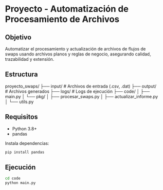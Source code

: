 # Proyecto  - Automatización de Procesamiento de Archivos

## Objetivo

Automatizar el procesamiento y actualización de archivos de flujos de swaps usando archivos planos y reglas de negocio, asegurando calidad, trazabilidad y extensión.

## Estructura

proyecto_swaps/
├── input/          # Archivos de entrada (.csv, .dat)
├── output/         # Archivos generados
├── logs/           # Logs de ejecución
├── code/
│   ├── main.py
│   └── pkg/
│       ├── procesar_swaps.py
│       ├── actualizar_informe.py
│       └── utils.py

## Requisitos

- Python 3.8+
- pandas

Instala dependencias:
```bash
pip install pandas
```

## Ejecución

```bash
cd code
python main.py
```



